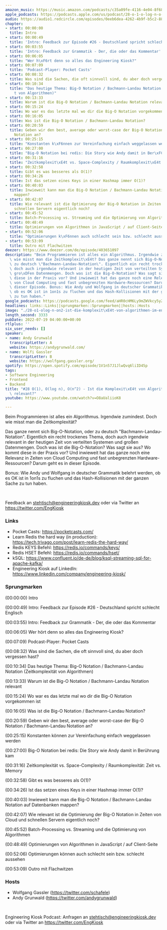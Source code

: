 ```yaml
---
amazon_music: https://music.amazon.com/podcasts/c35a09fe-4116-4e04-8f68-77d61b112e46/episodes/2c7aa12d-0d07-420d-ac9f-78e40422842a/engineering-kiosk-28-o-1-o-log-n-o-n-2---ist-die-komplexit%C3%A4t-von-algorithmen-im-entwickler-alltag-relevant
apple_podcasts: https://podcasts.apple.com/us/podcast/28-o-1-o-log-n-o-n-2-ist-die-komplexit%C3%A4t-von-algorithmen/id1603082924?i=1000570419965&uo=4
audio: https://audio1.redcircle.com/episodes/0eeb6dea-4262-4b9f-b5c2-880f4465e4c3/stream.mp3
chapter:
- start: 00:00:00
  title: Intro
- start: 00:00:49
  title: 'Intro: Feedback zur Episode #26 - Deutschland spricht schlecht Englisch'
- start: 00:03:55
  title: 'Intro: Feedback zur Grammatik - Der, die oder das Kommentar'
- start: 00:06:05
  title: "Wer h\xF6rt denn so alles das Engineering Kiosk?"
- start: 00:07:09
  title: 'Podcast-Player: Pocket Casts'
- start: 00:08:32
  title: Was sind die Sachen, die oft sinnvoll sind, du aber doch vergessen hast?
- start: 00:10:34
  title: "Das heutige Thema: Big-O Notation / Bachmann-Landau Notation (Zeitkomplexit\xE4\
    t von Algorithmen)"
- start: 00:13:33
  title: Warum ist die Big-O Notation / Bachmann-Landau Notation relevant
- start: 00:15:24
  title: Wo war es das letzte mal wo dir die Big-O Notation vorgekommen ist
- start: 00:16:05
  title: Was ist die Big-O Notation / Bachmann-Landau Notation?
- start: 00:20:59
  title: Geben wir den best, average oder worst-case der Big-O Notation / Bachmann-Landau
    Notation an?
- start: 00:25:15
  title: "Konstanten k\xF6nnen zur Vereinfachung einfach weggelassen werden"
- start: 00:27:00
  title: "Big-O Notation bei redis: Die Story wie Andy damit in Ber\xFChrung kam"
- start: 00:31:16
  title: "Zeitkomplexit\xE4t vs. Space-Complexity / Raumkomplexit\xE4t: Zeit vs. Memory"
- start: 00:32:58
  title: Gibt es was besseres als O(1)?
- start: 00:34:26
  title: Ist das setzen eines Keys in einer Hashmap immer O(1)?
- start: 00:40:03
  title: Inwieweit kann man die Big-O Notation / Bachmann-Landau Notation auf Datenbanken
    mappen?
- start: 00:42:07
  title: Wie relevant ist die Optimierung der Big-O Notation in Zeiten von Cloud und
    schnellen Servern eigentlich noch?
- start: 00:45:52
  title: Batch-Processing vs. Streaming und die Optimierung von Algorithmen
- start: 00:48:49
  title: Optimierungen von Algorithmen in JavaScript / auf Client-Seite
- start: 00:52:06
  title: "Optimierungen k\xF6nnen auch schlecht sein bzw. schlecht aussehen"
- start: 00:53:09
  title: Outro mit Flachwitzen
deezer: https://www.deezer.com/de/episode/403651097
description: "Beim Programmieren ist alles ein Algorithmus. Irgendwie zumindest. Doch\
  \ wie misst man die Zeitkomplexit\xE4t? Das ganze nennt sich Big-O-Notation, oder\
  \ zu deutsch \"Bachmann-Landau-Notation\". Eigentlich ein recht trockenes Thema,\
  \ doch auch irgendwie relevant in der heutigen Zeit von verteilten Systemen und\
  \ gro\xDFen Datenmengen. Doch was ist die Big-O-Notation? Was sagt sie aus? Wo kommt\
  \ diese in der Praxis vor? Und inwieweit hat das ganze noch eine Relevanz in Zeiten\
  \ von Cloud Computing und fast unbegrenzten Hardware-Ressourcen? Darum geht es in\
  \ dieser Episode. Bonus: Wie Andy und Wolfgang in deutscher Grammatik belehrt werden,\
  \ ob es OK ist in 1on1s zu fluchen und das Hash-Kollisionen mit der ganzen Sache\
  \ zu tun haben."
google_podcasts: https://podcasts.google.com/feed/aHR0cHM6Ly9mZWVkcy5yZWRjaXJjbGUuY29tLzBlY2ZkZmQ3LWZkYTEtNGMzZC05NTE1LTQ3NjcyN2Y5ZGY1ZQ/episode/NWY4ZThjMGUtYzE2ZS00YzVlLWIxMmItMTNmZGY0YjI0YTM5?sa=X&ved=0CAUQkfYCahcKEwjw8_PxqoT5AhUAAAAAHQAAAAAQAQ
headlines: links::Links||sprungmarken::Sprungmarken||hosts::Hosts
image: "./28-o1-olog-n-on2-ist-die-komplexit\xE4t-von-algorithmen-im-entwickler-alltag-relevant.jpg"
length_second: 3333
pubDate: 2022-07-19 04:00:00+00:00
rtlplus: ''
six_user_needs: []
speaker:
- name: Andy Grunwald
  transcriptLetter: A
  website: https://andygrunwald.com/
- name: Wolfi Gassler
  transcriptLetter: B
  website: https://wolfgang.gassler.org/
spotify: https://open.spotify.com/episode/1V1n57J1JlwQvq6liID45p
tags:
- Software Engineering
- Frontend
- Backend
title: "#28 O(1), O(log n), O(n^2) - Ist die Komplexit\xE4t von Algorithmen im Entwickler-Alltag\
  \ relevant?"
youtube: https://www.youtube.com/watch?v=O8aUaliioK8

---
```

<p>Beim Programmieren ist alles ein Algorithmus. Irgendwie zumindest. Doch wie misst man die Zeitkomplexität?</p><p>Das ganze nennt sich Big-O-Notation, oder zu deutsch &#34;Bachmann-Landau-Notation&#34;. Eigentlich ein recht trockenes Thema, doch auch irgendwie relevant in der heutigen Zeit von verteilten Systemen und großen Datenmengen. Doch was ist die Big-O-Notation? Was sagt sie aus? Wo kommt diese in der Praxis vor? Und inwieweit hat das ganze noch eine Relevanz in Zeiten von Cloud Computing und fast unbegrenzten Hardware-Ressourcen? Darum geht es in dieser Episode.</p><p>Bonus: Wie Andy und Wolfgang in deutscher Grammatik belehrt werden, ob es OK ist in 1on1s zu fluchen und das Hash-Kollisionen mit der ganzen Sache zu tun haben.</p><p><br></p><p>Feedback an <a href="mailto:stehtisch@engineeringkiosk.dev" rel="nofollow">stehtisch@engineeringkiosk.dev</a> oder via Twitter an <a href="https://twitter.com/EngKiosk" rel="nofollow">https://twitter.com/EngKiosk</a></p><h3 id="links">Links</h3><ul><li>Pocket Casts: <a href="https://pocketcasts.com/" rel="nofollow">https://pocketcasts.com/</a></li><li>Learn Redis the hard way (in production): <a href="https://tech.trivago.com/post/learn-redis-the-hard-way/" rel="nofollow">https://tech.trivago.com/post/learn-redis-the-hard-way/</a></li><li>Redis KEYS Befehl: <a href="https://redis.io/commands/keys/" rel="nofollow">https://redis.io/commands/keys/</a></li><li>Redis HSET Befehl: <a href="https://redis.io/commands/hset/" rel="nofollow">https://redis.io/commands/hset/</a></li><li>kSQL: <a href="https://www.confluent.io/de-de/blog/ksql-streaming-sql-for-apache-kafka/" rel="nofollow">https://www.confluent.io/de-de/blog/ksql-streaming-sql-for-apache-kafka/</a></li><li>Engineering Kiosk auf LinkedIn: <a href="https://www.linkedin.com/company/engineering-kiosk/" rel="nofollow">https://www.linkedin.com/company/engineering-kiosk/</a></li></ul><h3 id="sprungmarken">Sprungmarken</h3><p>(00:00:00) Intro</p><p>(00:00:49) Intro: Feedback zur Episode #26 - Deutschland spricht schlecht Englisch</p><p>(00:03:55) Intro: Feedback zur Grammatik - Der, die oder das Kommentar</p><p>(00:06:05) Wer hört denn so alles das Engineering Kiosk?</p><p>(00:07:09) Podcast-Player: Pocket Casts</p><p>(00:08:32) Was sind die Sachen, die oft sinnvoll sind, du aber doch vergessen hast?</p><p>(00:10:34) Das heutige Thema: Big-O Notation / Bachmann-Landau Notation (Zeitkomplexität von Algorithmen)</p><p>(00:13:33) Warum ist die Big-O Notation / Bachmann-Landau Notation relevant</p><p>(00:15:24) Wo war es das letzte mal wo dir die Big-O Notation vorgekommen ist</p><p>(00:16:05) Was ist die Big-O Notation / Bachmann-Landau Notation?</p><p>(00:20:59) Geben wir den best, average oder worst-case der Big-O Notation / Bachmann-Landau Notation an?</p><p>(00:25:15) Konstanten können zur Vereinfachung einfach weggelassen werden</p><p>(00:27:00) Big-O Notation bei redis: Die Story wie Andy damit in Berührung kam</p><p>(00:31:16) Zeitkomplexität vs. Space-Complexity / Raumkomplexität: Zeit vs. Memory</p><p>(00:32:58) Gibt es was besseres als O(1)?</p><p>(00:34:26) Ist das setzen eines Keys in einer Hashmap immer O(1)?</p><p>(00:40:03) Inwieweit kann man die Big-O Notation / Bachmann-Landau Notation auf Datenbanken mappen?</p><p>(00:42:07) Wie relevant ist die Optimierung der Big-O Notation in Zeiten von Cloud und schnellen Servern eigentlich noch?</p><p>(00:45:52) Batch-Processing vs. Streaming und die Optimierung von Algorithmen</p><p>(00:48:49) Optimierungen von Algorithmen in JavaScript / auf Client-Seite</p><p>(00:52:06) Optimierungen können auch schlecht sein bzw. schlecht aussehen</p><p>(00:53:09) Outro mit Flachwitzen</p><h3 id="hosts">Hosts</h3><ul><li>Wolfgang Gassler (<a href="https://twitter.com/schafele" rel="nofollow">https://twitter.com/schafele</a>)</li><li>Andy Grunwald (<a href="https://twitter.com/andygrunwald" rel="nofollow">https://twitter.com/andygrunwald</a>)</li></ul><p><br></p><p>Engineering Kiosk Podcast: Anfragen an <a href="http://stehtisch@engineeringkiosk.dev" rel="nofollow">stehtisch@engineeringkiosk.dev</a> oder via Twitter an <a href="https://twitter.com/EngKiosk" rel="nofollow">https://twitter.com/EngKiosk</a></p>